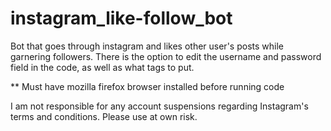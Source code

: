 # instagram_like-follow_bot

Bot that goes through instagram and likes other user's posts while garnering followers. There is the option to edit the username and password field in the code, as well as what tags to put.

** Must have mozilla firefox browser installed before running code

I am not responsible for any account suspensions regarding Instagram's terms and conditions. Please use at own risk.
